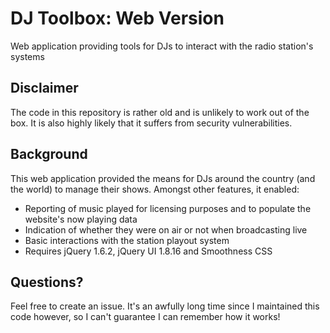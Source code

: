 # DJ Toolbox: Web Version
Web application providing tools for DJs to interact with the radio station's systems

## Disclaimer
The code in this repository is rather old and is unlikely to work out of the box. It is also highly likely that it suffers from security vulnerabilities.

## Background
This web application provided the means for DJs around the country (and the world) to manage their shows. Amongst other features, it enabled:

* Reporting of music played for licensing purposes and to populate the website's now playing data
* Indication of whether they were on air or not when broadcasting live
* Basic interactions with the station playout system
* Requires jQuery 1.6.2, jQuery UI 1.8.16 and Smoothness CSS

## Questions?
Feel free to create an issue. It's an awfully long time since I maintained this code however, so I can't guarantee I can remember how it works!

